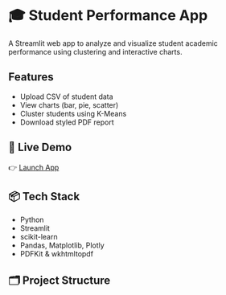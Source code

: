 # 🎓 Student Performance App

A Streamlit web app to analyze and visualize student academic performance using clustering and interactive charts.

## Features
- Upload CSV of student data
- View charts (bar, pie, scatter)
- Cluster students using K-Means
- Download styled PDF report

## 🔗 Live Demo
👉 [Launch App](https://your-link.streamlit.app)

## 📦 Tech Stack
- Python
- Streamlit
- scikit-learn
- Pandas, Matplotlib, Plotly
- PDFKit & wkhtmltopdf

## 🗂️ Project Structure
